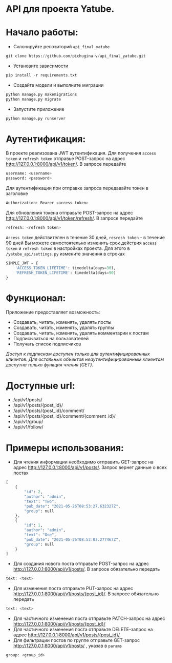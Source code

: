 # API для проекта Yatube. 


# Начало работы:
* Склонируйте репозиторий `api_final_yatube`
```python
git clone https://github.com/pichugina-v/api_final_yatube.git
```
* Установите зависимости
```python
pip install -r requirements.txt
```
* Создайте модели и выполните миграции
```python
python manage.py makemigrations
python manage.py migrate
```
* Запустите приложение
```python
python manage.py runserver
```


# Аутентификация:
В проекте реализована JWT аутентификация. Для получения `access token` и `refresh token` отправье POST-запрос на адрес http://127.0.0.1:8000/api/v1/token/. В запросе передайте
```python
username: <username> 
password: <password>
```


Для аутентификации при отправке запроса передавайте токен в заголовке
```python
Authorization: Bearer <access token>
```


Для обновления токена отправьте POST-запрос на адрес http://127.0.0.1:8000/api/v1/token/refresh/.
В запросе передайте
```python
refresh: <refresh token>
```

`Access token` действителен в течение 30 дней, `resresh token` - в течение 90 дней
Вы можете самостоятельно изменить срок действия `access token` и `refresh token` в настройках проекта. Для этого в `/yatube_api/settings.py` измените значения в строках
```python
SIMPLE_JWT = {
    'ACCESS_TOKEN_LIFETIME': timedelta(days=30),
    'REFRESH_TOKEN_LIFETIME': timedelta(days=90)
}
```


# Функционал:
Приложение предоставляет возможность:
* Создавать, читать, изменять, удалять посты
* Создавать, читать, изменять, удалять группы
* Создавать, читать, изменять, удалять комментарии к постам
* Подписываться на пользователей
* Получать список подписчиков

*Доступ к подпискам доступен только для аутентифицированных клиентов. Для остальных объектов неаутентифицированным клиентам доспутна только функция чтения (GET).*


# Доступные url:
* /api/v1/posts/
* /api/v1/posts/{post_id}/
* /api/v1/posts/{post_id}/comment/
* /api/v1/posts/{post_id}/comment/{comment_id}/
* /api/v1/group/
* /api/v1/follow/


# Примеры использования:
* Для чтения информации необходимо отправить GET-запрос на адрес http://127.0.0.1:8000/api/v1/posts/. Запрос вернет данные о всех постах
```python
[
    {
        "id": 2,
        "author": "admin",
        "text": "Two",
        "pub_date": "2021-05-26T08:53:27.632327Z",
        "group": null
    },
    {
        "id": 1,
        "author": "admin",
        "text": "One",
        "pub_date": "2021-05-26T08:53:03.277467Z",
        "group": null
    }
]
```

* Для создания нового поста отправьте POST-запрос на адрес http://127.0.0.1:8000/api/v1/posts/. В запросе обязательно передать
```python
text: <text>
```
* Для изменения поста отправьте PUT-запрос на адрес http://127.0.0.1:8000/api/v1/posts/{post_id}/. В запросе обязательно передать
```python
text: <text>
```
* Для частичного изменения поста отправьте PATCH-запрос на адрес http://127.0.0.1:8000/api/v1/posts/{post_id}/
* Для частичного изменения поста отправьте DELETE-запрос на адрес http://127.0.0.1:8000/api/v1/posts/{post_id}/
* Для фильтрации постов по группе отправьте GET-запрос http://127.0.0.1:8000/api/v1/posts/ , указав в `params`
```python
group: <group_id>
```
